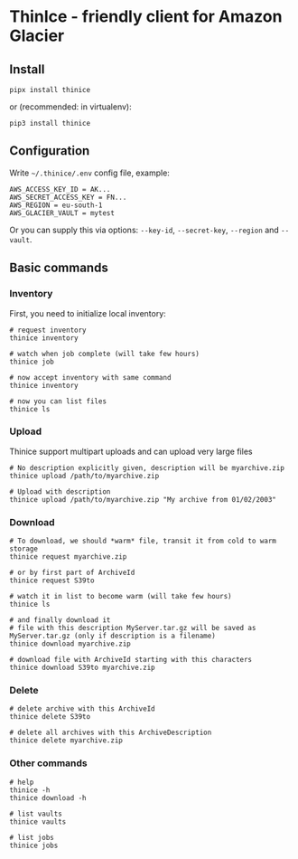 # ThinIce - friendly client for Amazon Glacier 

## Install
~~~shell
pipx install thinice
~~~
or (recommended: in virtualenv):
~~~shell
pip3 install thinice
~~~

## Configuration
Write `~/.thinice/.env` config file, example:
~~~
AWS_ACCESS_KEY_ID = AK...
AWS_SECRET_ACCESS_KEY = FN...
AWS_REGION = eu-south-1
AWS_GLACIER_VAULT = mytest
~~~

Or you can supply this via options: `--key-id`, `--secret-key`, `--region` and `--vault`.

## Basic commands
### Inventory
First, you need to initialize local inventory:
~~~shell
# request inventory
thinice inventory

# watch when job complete (will take few hours)
thinice job

# now accept inventory with same command
thinice inventory

# now you can list files
thinice ls
~~~

### Upload
Thinice support multipart uploads and can upload very large files
~~~shell
# No description explicitly given, description will be myarchive.zip
thinice upload /path/to/myarchive.zip

# Upload with description
thinice upload /path/to/myarchive.zip "My archive from 01/02/2003"
~~~

### Download
~~~shell
# To download, we should *warm* file, transit it from cold to warm storage
thinice request myarchive.zip

# or by first part of ArchiveId
thinice request S39to

# watch it in list to become warm (will take few hours)
thinice ls

# and finally download it
# file with this description MyServer.tar.gz will be saved as MyServer.tar.gz (only if description is a filename)
thinice download myarchive.zip

# download file with ArchiveId starting with this characters
thinice download S39to myarchive.zip
~~~

### Delete
~~~shell
# delete archive with this ArchiveId
thinice delete S39to

# delete all archives with this ArchiveDescription
thinice delete myarchive.zip
~~~

### Other commands
~~~shell
# help
thinice -h
thinice download -h

# list vaults
thinice vaults

# list jobs
thinice jobs
~~~
